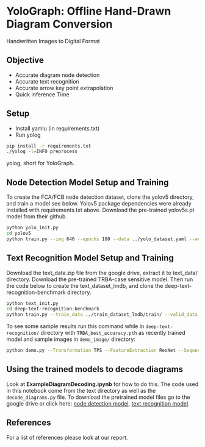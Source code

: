 # YoloGraph: Offline Hand-Drawn Diagram Conversion

Handwritten Images to Digital Format

## Objective

- Accurate diagram node detection
- Accurate text recognition
- Accurate arrow key point extrapolation
- Quick inference Time

## Setup

- Install yamlu (in requirements.txt)
- Run yolog

```sh
pip install -r requirements.txt
./yolog -l=INFO preprocess
```

yolog, short for YoloGraph.

## Node Detection Model Setup and Training

To create the FCA/FCB node detection dataset, clone the yolov5 directory, and train a model see below. Yolov5 package dependencies were already installed with requirements.txt above. Download the pre-trained yolov5s.pt model from their github.
```sh
python yolo_init.py
cd yolov5
python train.py --img 640 --epochs 100 --data ../yolo_dataset.yaml --weights ../pretrained_models/yolov5s.pt
```

## Text Recognition Model Setup and Training

Download the text_data.zip file from the google drive, extract it to text_data/ directory. Download the pre-trained TRBA-case sensitive model. Then run the code below to create the text_dataset_lmdb, and clone the deep-text-recognition-benchmark directory. 
```sh
python text_init.py
cd deep-text-recognition-benchmark
python train.py --train_data ../train_dataset_lmdb/train/ --valid_data ../train_dataset_lmdb/test/ --saved_model ../pretrained_models/TPS-ResNet-BiLSTM-Attn-case-sensitive.pth --FT --select_data / --batch_ratio 1 --Transformation TPS --FeatureExtraction ResNet --SequenceModeling BiLSTM --Prediction Attn --workers 0 --num_iter 300 --valInterval 5 --sensitive
```

To see some sample results run this command while in ```deep-text-recognition/``` directory with ```TRBA_best_accuracy.pth``` as recently trained model and sample images in ```demo_image/``` directory:
```sh
python demo.py --Transformation TPS --FeatureExtraction ResNet --SequenceModeling BiLSTM --Prediction Attn --image_folder demo_image/ --saved_model ../models/TRBA_best_accuracy.pth --sensitive
```

## Using the trained models to decode diagrams

Look at **ExampleDiagramDecoding.ipynb** for how to do this. The code used in this notebook come from the text directory as well as the ```decode_diagrams.py``` file. To download the pretrained model files go to the google drive or click here: [node detection model](https://drive.google.com/file/d/1ufcdRJSt2qbtIDRsJA9z57-7nLS99a9O/view?usp=drive_link), [text recognition model](https://drive.google.com/file/d/1I9GpfRgAOmtQCqcgYDYLzQWD-EMl9Q1N/view?usp=drive_link). 

## References

For a list of references please look at our report. 
